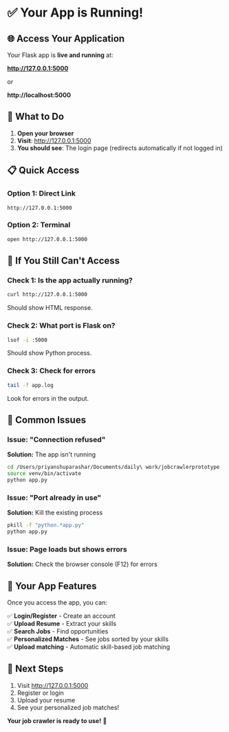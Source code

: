 # ✅ Your App is Running!

## 🌐 Access Your Application

Your Flask app is **live and running** at:

**http://127.0.0.1:5000**

or

**http://localhost:5000**

## 🎯 What to Do

1. **Open your browser**
2. **Visit**: http://127.0.0.1:5000
3. **You should see**: The login page (redirects automatically if not logged in)

## 📋 Quick Access

### Option 1: Direct Link
```
http://127.0.0.1:5000
```

### Option 2: Terminal
```bash
open http://127.0.0.1:5000
```

## 🐛 If You Still Can't Access

### Check 1: Is the app actually running?
```bash
curl http://127.0.0.1:5000
```

Should show HTML response.

### Check 2: What port is Flask on?
```bash
lsof -i :5000
```

Should show Python process.

### Check 3: Check for errors
```bash
tail -f app.log
```

Look for errors in the output.

## 🎯 Common Issues

### Issue: "Connection refused"
**Solution:** The app isn't running
```bash
cd /Users/priyanshuparashar/Documents/daily\ work/jobcrawlerprototype
source venv/bin/activate
python app.py
```

### Issue: "Port already in use"
**Solution:** Kill the existing process
```bash
pkill -f "python.*app.py"
python app.py
```

### Issue: Page loads but shows errors
**Solution:** Check the browser console (F12) for errors

## 🎉 Your App Features

Once you access the app, you can:

✅ **Login/Register** - Create an account  
✅ **Upload Resume** - Extract your skills  
✅ **Search Jobs** - Find opportunities  
✅ **Personalized Matches** - See jobs sorted by your skills  
✅ **Upload matching** - Automatic skill-based job matching  

## 📱 Next Steps

1. Visit http://127.0.0.1:5000
2. Register or login
3. Upload your resume
4. See your personalized job matches!

**Your job crawler is ready to use!** 🚀

